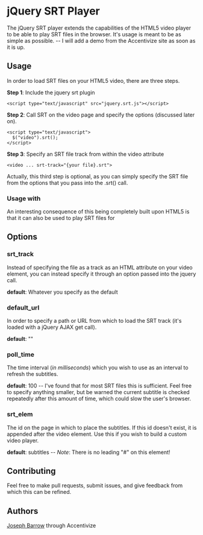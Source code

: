 jQuery SRT Player
===

The jQuery SRT player extends the capabilities of the HTML5 video player to be able to play SRT files in the browser. It's usage is meant to be as simple as possible. -- I will add a demo from the Accentivize site as soon as it is up.

Usage
---

In order to load SRT files on your HTML5 video, there are three steps.

__Step 1__: Include the jquery srt plugin
```
<script type="text/javascript" src="jquery.srt.js"></script>
```

__Step 2__: Call SRT on the video page and specify the options (discussed later on).
```
<script type="text/javascript">
  $("video").srt();
</script>
```

__Step 3__: Specify an SRT file track from within the video attribute
```
<video ... srt-track="{your file}.srt">
```
Actually, this third step is optional, as you can simply specify the SRT file from the options that you pass into the .srt() call.

### Usage with <audio> or <video>

An interesting consequence of this being completely built upon HTML5 is that it can also be used to play SRT files for <audio> elements as well. The steps for setting it up to do so are exactly the same as with a <video> element.

Options
---

### srt_track

Instead of specifying the file as a track as an HTML attribute on your video element, you can instead specify it through an option passed into the jquery call.

__default__: Whatever you specify as the default


### default_url

In order to specify a path or URL from which to load the SRT track (it's loaded with a jQuery AJAX get call).

__default__: ""

### poll_time

The time interval (_in milliseconds_) which you wish to use as an interval to refresh the subtitles.

__default__: 100 -- I've found that for most SRT files this is sufficient. Feel free to specify anything smaller, but be warned the current subtitle is checked repeatedly after this amount of time, which could slow the user's browser.

### srt_elem

The id on the page in which to place the subtitles. If this id doesn't exist, it is appended after the video element. Use this if you wish to build a custom video player.

__default__: subtitles -- _Note_: There is no leading "#" on this element!

Contributing
---
Feel free to make pull requests, submit issues, and give feedback from which this can be refined.


Authors
---
[Joseph Barrow](http://accentivize.com "Accentivize") through Accentivize

